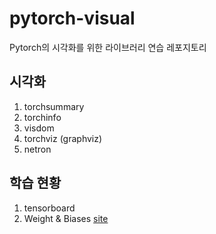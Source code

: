 # pytorch-visual
Pytorch의 시각화를 위한 라이브러리 연습 레포지토리

## 시각화
1. torchsummary
1. torchinfo
1. visdom
1. torchviz (graphviz)
1. netron

## 학습 현황
1. tensorboard
1. Weight & Biases [site](https://docs.wandb.ai/guides/integrations/lightning)

